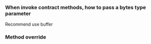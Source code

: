 
### When invoke contract methods, how to pass a bytes type parameter
Recommend use buffer

### Method override